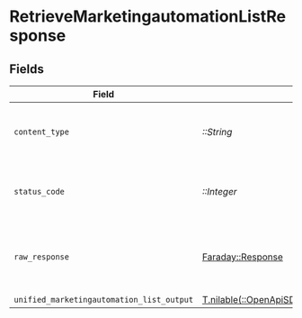 # RetrieveMarketingautomationListResponse


## Fields

| Field                                                                                                                                | Type                                                                                                                                 | Required                                                                                                                             | Description                                                                                                                          |
| ------------------------------------------------------------------------------------------------------------------------------------ | ------------------------------------------------------------------------------------------------------------------------------------ | ------------------------------------------------------------------------------------------------------------------------------------ | ------------------------------------------------------------------------------------------------------------------------------------ |
| `content_type`                                                                                                                       | *::String*                                                                                                                           | :heavy_check_mark:                                                                                                                   | HTTP response content type for this operation                                                                                        |
| `status_code`                                                                                                                        | *::Integer*                                                                                                                          | :heavy_check_mark:                                                                                                                   | HTTP response status code for this operation                                                                                         |
| `raw_response`                                                                                                                       | [Faraday::Response](https://www.rubydoc.info/gems/faraday/Faraday/Response)                                                          | :heavy_check_mark:                                                                                                                   | Raw HTTP response; suitable for custom response parsing                                                                              |
| `unified_marketingautomation_list_output`                                                                                            | [T.nilable(::OpenApiSDK::Shared::UnifiedMarketingautomationListOutput)](../../models/shared/unifiedmarketingautomationlistoutput.md) | :heavy_minus_sign:                                                                                                                   | N/A                                                                                                                                  |
